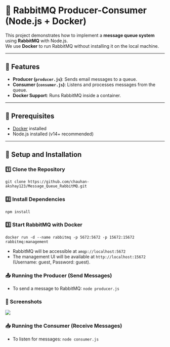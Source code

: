 # 📨 RabbitMQ Producer-Consumer (Node.js + Docker)

This project demonstrates how to implement a **message queue system** using **RabbitMQ** with Node.js.  
We use **Docker** to run RabbitMQ without installing it on the local machine.

---

## 🚀 Features
- **Producer (`producer.js`)**: Sends email messages to a queue.
- **Consumer (`consumer.js`)**: Listens and processes messages from the queue.
- **Docker Support**: Runs RabbitMQ inside a container.

---

## 📌 Prerequisites
- [Docker](https://www.docker.com/get-started) installed
- Node.js installed (v14+ recommended)

---

## 🔧 Setup and Installation

### 1️⃣ Clone the Repository
```
git clone https://github.com/chauhan-akshay123/Message_Queue_RabbitMQ.git
```

### 2️⃣ Install Dependencies
```
npm install
```

### 3️⃣ Start RabbitMQ with Docker
```
docker run -d --name rabbitmq -p 5672:5672 -p 15672:15672 rabbitmq:management
```
- RabbitMQ will be accessible at ```amqp://localhost:5672```
- The management UI will be available at ```http://localhost:15672``` (Username: guest, Password: guest).

### 📤 Running the Producer (Send Messages)
- To send a message to RabbitMQ:
  ```node producer.js```

### 📸 Screenshots

![](Demonstration/Screenshot(444).png)  

### 📥 Running the Consumer (Receive Messages)  
- To listen for messages: ```node consumer.js```



